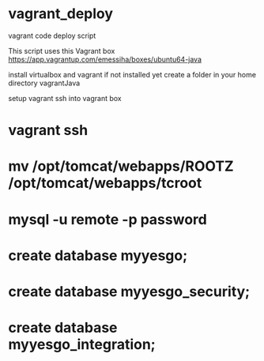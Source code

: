 # vagrant_deploy
vagrant code deploy script

This script uses this Vagrant box
https://app.vagrantup.com/emessiha/boxes/ubuntu64-java


install virtualbox and vagrant if not installed yet 
create a folder in your home directory vagrantJava


 setup vagrant ssh into vagrant box 
  # vagrant ssh
  # mv  /opt/tomcat/webapps/ROOTZ /opt/tomcat/webapps/tcroot
  # mysql -u remote -p password
  # create database myyesgo;
  # create database myyesgo_security;
  # create database myyesgo_integration;

